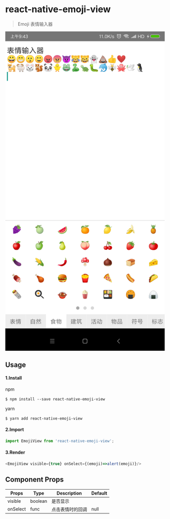 # react-native-emoji-view

> Emoji 表情输入器

![preview](./example/preview.png)

## Usage

#### 1.Install
npm
```shell
$ npm install --save react-native-emoji-view
```
yarn
```shell
$ yarn add react-native-emoji-view
```

#### 2.Import
```javascript
import EmojiView from 'react-native-emoji-view';
```

#### 3.Render
```javascript
<EmojiView visible={true} onSelect={(emoji)=>alert(emoji)}/>
```

## Component Props
|Props|Type|Description|Default|
|-----|-----|-----|-----|
| visible | boolean | 是否显示 |  |
| onSelect | func | 点击表情时的回调 | null |